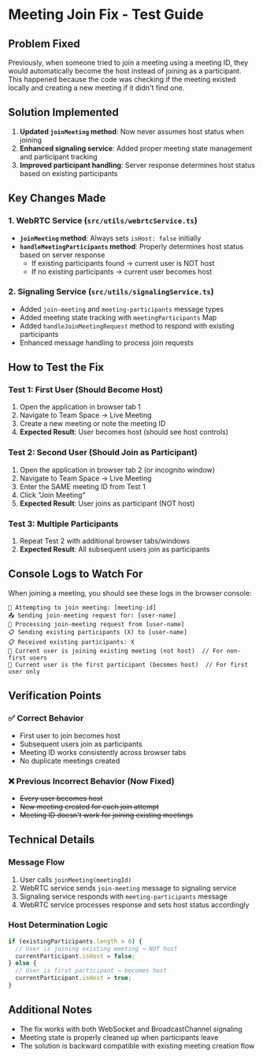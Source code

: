 # Meeting Join Fix - Test Guide

## Problem Fixed
Previously, when someone tried to join a meeting using a meeting ID, they would automatically become the host instead of joining as a participant. This happened because the code was checking if the meeting existed locally and creating a new meeting if it didn't find one.

## Solution Implemented
1. **Updated `joinMeeting` method**: Now never assumes host status when joining
2. **Enhanced signaling service**: Added proper meeting state management and participant tracking
3. **Improved participant handling**: Server response determines host status based on existing participants

## Key Changes Made

### 1. WebRTC Service (`src/utils/webrtcService.ts`)
- **`joinMeeting` method**: Always sets `isHost: false` initially
- **`handleMeetingParticipants` method**: Properly determines host status based on server response
  - If existing participants found → current user is NOT host
  - If no existing participants → current user becomes host

### 2. Signaling Service (`src/utils/signalingService.ts`)
- Added `join-meeting` and `meeting-participants` message types
- Added meeting state tracking with `meetingParticipants` Map
- Added `handleJoinMeetingRequest` method to respond with existing participants
- Enhanced message handling to process join requests

## How to Test the Fix

### Test 1: First User (Should Become Host)
1. Open the application in browser tab 1
2. Navigate to Team Space → Live Meeting
3. Create a new meeting or note the meeting ID
4. **Expected Result**: User becomes host (should see host controls)

### Test 2: Second User (Should Join as Participant)
1. Open the application in browser tab 2 (or incognito window)
2. Navigate to Team Space → Live Meeting
3. Enter the SAME meeting ID from Test 1
4. Click "Join Meeting"
5. **Expected Result**: User joins as participant (NOT host)

### Test 3: Multiple Participants
1. Repeat Test 2 with additional browser tabs/windows
2. **Expected Result**: All subsequent users join as participants

## Console Logs to Watch For

When joining a meeting, you should see these logs in the browser console:

```
🔄 Attempting to join meeting: [meeting-id]
📤 Sending join-meeting request for: [user-name]
🔄 Processing join-meeting request from [user-name]
📋 Sending existing participants (X) to [user-name]
📋 Received existing participants: X
👤 Current user is joining existing meeting (not host)  // For non-first users
👑 Current user is the first participant (becomes host)  // For first user only
```

## Verification Points

### ✅ Correct Behavior
- First user to join becomes host
- Subsequent users join as participants
- Meeting ID works consistently across browser tabs
- No duplicate meetings created

### ❌ Previous Incorrect Behavior (Now Fixed)
- ~~Every user becomes host~~
- ~~New meeting created for each join attempt~~
- ~~Meeting ID doesn't work for joining existing meetings~~

## Technical Details

### Message Flow
1. User calls `joinMeeting(meetingId)`
2. WebRTC service sends `join-meeting` message to signaling service
3. Signaling service responds with `meeting-participants` message
4. WebRTC service processes response and sets host status accordingly

### Host Determination Logic
```typescript
if (existingParticipants.length > 0) {
  // User is joining existing meeting → NOT host
  currentParticipant.isHost = false;
} else {
  // User is first participant → becomes host
  currentParticipant.isHost = true;
}
```

## Additional Notes
- The fix works with both WebSocket and BroadcastChannel signaling
- Meeting state is properly cleaned up when participants leave
- The solution is backward compatible with existing meeting creation flow
